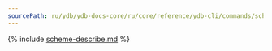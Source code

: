 ```yaml
---
sourcePath: ru/ydb/ydb-docs-core/ru/core/reference/ydb-cli/commands/scheme-describe.md
---
```

{% include [scheme-describe.md](_includes/scheme-describe.md) %}
